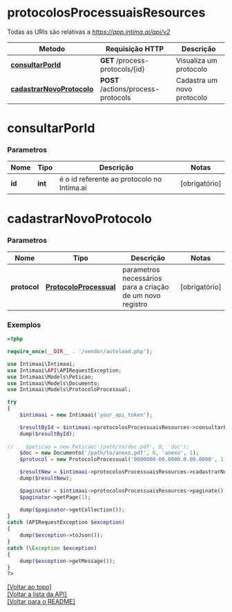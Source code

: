 # **protocolosProcessuaisResources**

Todas as URIs são relativas a *https://app.intima.ai/api/v2*

Metodo | Requisição HTTP | Descrição
------------- | ------------- | -------------
[**consultarPorId**](protocolosProcessuaisResources.md#consultarPorId) | **GET** /process-protocols/{id} | Visualiza um protocolo
[**cadastrarNovoProtocolo**](protocolosProcessuaisResources.md#cadastrarNovoProtocolo) | **POST** /actions/process-protocols | Cadastra um novo protocolo

# **consultarPorId**

### Parametros

Nome | Tipo | Descrição | Notas
------------- | ------------- | ------------- | -------------
**id** | **int**| é o id referente ao protocolo no Intima.ai | [obrigatório]

# **cadastrarNovoProtocolo**

### Parametros

Nome | Tipo | Descrição | Notas
------------- | ------------- | ------------- | -------------
**protocol** | [**ProtocoloProcessual**](../models/protocol/ProtocoloProcessual.md) | parametros necessários para a criação de um novo registro | [obrigatório]

### Exemplos
```php
<?php

require_once(__DIR__ . '/vendor/autoload.php');

use Intimaai\Intimaai;
use Intimaai\API\APIRequestException;
use Intimaai\Models\Peticao;
use Intimaai\Models\Documento;
use Intimaai\Models\ProtocoloProcessual;

try 
{
    $intimaai = new Intimaai('your_api_token');

    $resultById = $intimaai->protocolosProcessuaisResources->consultarPorId(45217);
    dump($resultById);
    
//    $peticao = new Peticao('/path/to/doc.pdf', 0, 'doc');
    $doc = new Documento('/path/to/anexo.pdf', 0, 'anexo', 1);
    $protocol = new ProtocoloProcessual('0000000-00.0000.0.00.0000', 1, 0, null, null, null, [$doc]);

    $resultNew = $intimaai->protocolosProcessuaisResources->cadastrarNovoProtocolo($protocol);
    dump($resultNew);

    $paginator = $intimaai->protocolosProcessuaisResources->paginate();
    $paginator->getPage(1);

    dump($paginator->getCollection());
}
catch (APIRequestException $exception)
{
    dump($exception->toJson());
}
catch (\Exception $exception)
{
    dump($exception->getMessage());
}
?>
```

[[Voltar ao topo]](#)        
[[Voltar a lista da API]](../../README.md#Documentação-para-os-Endpoints-da-API)    
[[Voltar para o README]](../../README.md#Intima.ai---SDK-PHP)
